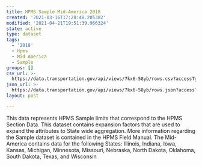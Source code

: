 ```yaml
---
title: HPMS Sample Mid-America 2018
created: '2021-03-16T17:28:48.205382'
modified: '2021-04-21T19:51:39.966324'
state: active
type: dataset
tags:
  - '2018'
  - Hpms
  - Mid America
  - Sample
groups: []
csv_url: >-
  https://data.transportation.gov/api/views/7kx6-58yb/rows.csv?accessType=DOWNLOAD
json_url: >-
  https://data.transportation.gov/api/views/7kx6-58yb/rows.json?accessType=DOWNLOAD
layout: post

---
```

This data represents HPMS Sample limits that correspond to the HPMS Section Data. This dataset contains expansion factors that are used to expand the attributes to State wide aggregation. More information regarding the Sample dataset is contained in the HPMS Field Manual.
The Mid-America contains data for the following States: Illinois, Indiana, Iowa, Kansas, Michigan, Minnesota, Missouri, Nebraska, North Dakota, Oklahoma, South Dakota, Texas, and Wisconsin
